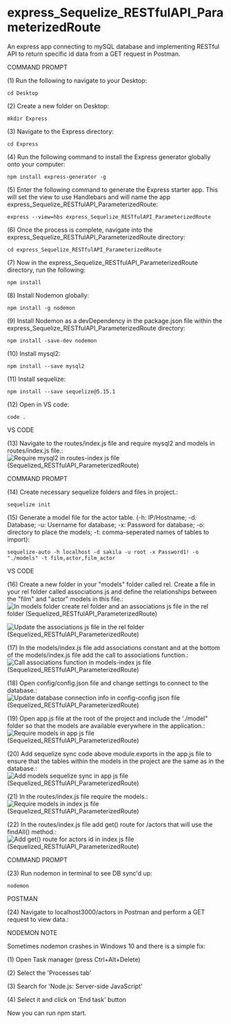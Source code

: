 # express_Sequelize_RESTfulAPI_ParameterizedRoute
An express app connecting to mySQL database and implementing RESTful API to return specific id data from a GET request in Postman.

COMMAND PROMPT

(1) Run the following to navigate to your Desktop: 

    cd Desktop

(2) Create a new folder on Desktop: 

    mkdir Express

(3) Navigate to the Express directory: 

    cd Express

(4) Run the following command to install the Express generator globally onto your computer: 

    npm install express-generator -g

(5) Enter the following command to generate the Express starter app. This will set the view to use Handlebars and will name the app express_Sequelize_RESTfulAPI_ParameterizedRoute: 

    express --view=hbs express_Sequelize_RESTfulAPI_ParameterizedRoute

(6) Once the process is complete, navigate into the express_Sequelize_RESTfulAPI_ParameterizedRoute directory: 

    cd express_Sequelize_RESTfulAPI_ParameterizedRoute
    
(7) Now in the express_Sequelize_RESTfulAPI_ParameterizedRoute directory, run the following: 

    npm install

(8) Install Nodemon globally: 

    npm install -g nodemon
    
(9) Install Nodemon as a devDependency in the package.json file within the express_Sequelize_RESTfulAPI_ParameterizedRoute directory:

    npm install -save-dev nodemon
    
(10) Install mysql2:

    npm install --save mysql2

(11) Install sequelize: 

    npm install --save sequelize@5.15.1

(12) Open in VS code:

    code . 


VS CODE

(13) Navigate to the routes/index.js file and require mysql2 and models in routes/index.js file.: ![Require mysql2 in routes-index js file (Sequelized_RESTfulAPI_ParameterizedRoute)](https://user-images.githubusercontent.com/35668707/70489305-61378a80-1ac9-11ea-8d09-1703542a759a.JPG)

COMMAND PROMPT

(14) Create necessary sequelize folders and files in project.:

    sequelize init

(15)  Generate a model file for the actor table. (-h: IP/Hostname; -d: Database; -u: Username for database; -x: Password for database; -o: directory to place the models; -t: comma-seperated names of tables to import):  

    sequelize-auto -h localhost -d sakila -u root -x Password1! -o "./models" -t film,actor,film_actor
    
VS CODE

(16) Create a new folder in your "models" folder called rel. Create a file in your rel folder called associations.js and define the relationships between the "film" and "actor" models in this file.: ![In models folder create rel folder and an associations js file in the rel folder (Sequelized_RESTfulAPI_ParameterizedRoute)](https://user-images.githubusercontent.com/35668707/70489349-86c49400-1ac9-11ea-96d3-6cb7c74f3e0f.JPG)

![Update the associations js file in the rel folder (Sequelized_RESTfulAPI_ParameterizedRoute)](https://user-images.githubusercontent.com/35668707/70489483-e884fe00-1ac9-11ea-93cb-b4c25115f05d.JPG)

(17) In the models/index.js file add associations constant and at the bottom of the models/index.js file add the call to associations function.: ![Call associations function in models-index js file (Sequelized_RESTfulAPI_ParameterizedRoute)](https://user-images.githubusercontent.com/35668707/70489585-326de400-1aca-11ea-8ad9-4c9f076914b4.JPG)

(18) Open config/config.json file and change settings to connect to the database.: ![Update database connection info in config-config json file (Sequelized_RESTfulAPI_ParameterizedRoute)](https://user-images.githubusercontent.com/35668707/70489699-7bbe3380-1aca-11ea-9c15-13b28b09aca0.JPG)

(19) Open app.js file at the root of the project and include the './model" folder so that the models are available everywhere in the application.: ![Require models in app js file (Sequelized_RESTfulAPI_ParameterizedRoute)](https://user-images.githubusercontent.com/35668707/70489768-a8724b00-1aca-11ea-9f74-1e8dd8b3afda.JPG)

(20) Add sequelize sync code above module.exports in the app.js file to ensure that the tables within the models in the project are the same as in the database.: ![Add models sequelize sync in app js file (Sequelized_RESTfulAPI_ParameterizedRoute)](https://user-images.githubusercontent.com/35668707/70489851-cf308180-1aca-11ea-9156-bee825e5d511.JPG)

(21) In the routes/index.js file require the models.: ![Require models in index js file (Sequelized_RESTfulAPI_ParameterizedRoute)](https://user-images.githubusercontent.com/35668707/70489903-f5562180-1aca-11ea-9fd7-82cf46cd3fc7.JPG)

(22) In the routes/index.js file add get() route for /actors that will use the findAll() method.: ![Add get() route for actors id in index js file (Sequelized_RESTfulAPI_ParameterizedRoute)](https://user-images.githubusercontent.com/35668707/70489953-1cacee80-1acb-11ea-9c73-65e49d3bbb63.JPG)

COMMAND PROMPT

(23) Run nodemon in terminal to see DB sync'd up: 

    nodemon

POSTMAN

(24) Navigate to localhost3000/actors in Postman and perform a GET request to view data.: 

NODEMON NOTE

Sometimes nodemon crashes in Windows 10 and there is a simple fix:

(1) Open Task manager (press Ctrl+Alt+Delete)

(2) Select the 'Processes tab'

(3) Search for 'Node.js: Server-side JavaScript'

(4) Select it and click on 'End task' button

Now you can run npm start.
